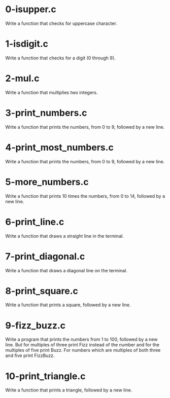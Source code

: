 # 0-isupper.c
Write a function that checks for uppercase character.

# 1-isdigit.c
Write a function that checks for a digit (0 through 9).

# 2-mul.c
Write a function that multiplies two integers.

# 3-print_numbers.c
Write a function that prints the numbers, from 0 to 9, followed by a new line.

# 4-print_most_numbers.c
Write a function that prints the numbers, from 0 to 9, followed by a new line.

# 5-more_numbers.c
Write a function that prints 10 times the numbers, from 0 to 14, followed by a new line.

# 6-print_line.c
Write a function that draws a straight line in the terminal.

# 7-print_diagonal.c
Write a function that draws a diagonal line on the terminal.

# 8-print_square.c
Write a function that prints a square, followed by a new line.

# 9-fizz_buzz.c
Write a program that prints the numbers from 1 to 100, followed by a new line. But for multiples of three print Fizz instead of the number and for the multiples of five print Buzz. For numbers which are multiples of both three and five print FizzBuzz.

# 10-print_triangle.c
Write a function that prints a triangle, followed by a new line.
